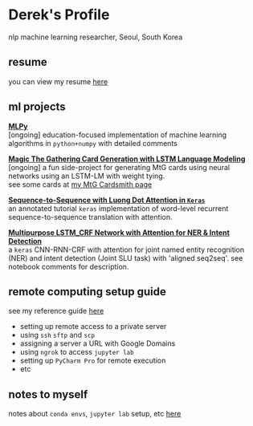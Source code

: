# Derek's Profile

nlp machine learning researcher, Seoul, South Korea

## resume

you can view my resume [here](resume.md)

## ml projects

**[MLPy](https://github.com/SNUDerek/MLPy)**  
[ongoing] education-focused implementation of machine learning algorithms in `python+numpy` with detailed comments

**[Magic The Gathering Card Generation with LSTM Language Modeling](https://github.com/SNUDerek/mtgcardgenerator)**  
[ongoing] a fun side-project for generating MtG cards using neural networks using an LSTM-LM with weight tying.  
see some cards at [my MtG Cardsmith page](https://mtgcardsmith.com/user/dsh9470/cards)

**[Sequence-to-Sequence with Luong Dot Attention in `Keras`](https://github.com/SNUDerek/kerasdemo-seq2seq-attention/blob/master/seq2seq-roman.ipynb)**  
an annotated tutorial `keras` implementation of word-level recurrent sequence-to-sequence translation with attention.

**[Multipurpose LSTM_CRF Network with Attention for NER & Intent Detection](https://github.com/SNUDerek/multiLSTM)**  
a `keras` CNN-RNN-CRF with attention for joint named entity recognition (NER) and intent detection (Joint SLU task) with 'aligned seq2seq'. see notebook comments for description.

## remote computing setup guide

see my reference guide [here](sshguide.md)

- setting up remote access to a private server
- using `ssh` `sftp` and `scp`
- assigning a server a URL with Google Domains
- using `ngrok` to access `jupyter lab`
- setting up `PyCharm Pro` for remote execution
- etc

## notes to myself

notes about `conda envs`, `jupyter lab` setup, etc [here](miscnotes.md)
